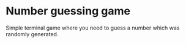 # Number guessing game
Simple terminal game where you need to guess a number which was randomly generated.
